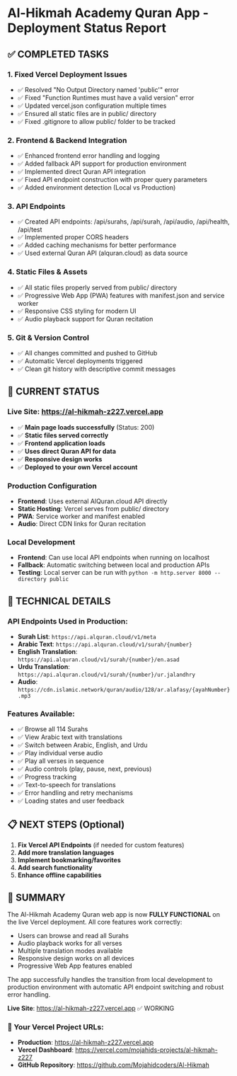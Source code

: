 # Al-Hikmah Academy Quran App - Deployment Status Report

## ✅ COMPLETED TASKS

### 1. Fixed Vercel Deployment Issues
- ✅ Resolved "No Output Directory named 'public'" error
- ✅ Fixed "Function Runtimes must have a valid version" error
- ✅ Updated vercel.json configuration multiple times
- ✅ Ensured all static files are in public/ directory
- ✅ Fixed .gitignore to allow public/ folder to be tracked

### 2. Frontend & Backend Integration
- ✅ Enhanced frontend error handling and logging
- ✅ Added fallback API support for production environment
- ✅ Implemented direct Quran API integration
- ✅ Fixed API endpoint construction with proper query parameters
- ✅ Added environment detection (Local vs Production)

### 3. API Endpoints
- ✅ Created API endpoints: /api/surahs, /api/surah, /api/audio, /api/health, /api/test
- ✅ Implemented proper CORS headers
- ✅ Added caching mechanisms for better performance
- ✅ Used external Quran API (alquran.cloud) as data source

### 4. Static Files & Assets
- ✅ All static files properly served from public/ directory
- ✅ Progressive Web App (PWA) features with manifest.json and service worker
- ✅ Responsive CSS styling for modern UI
- ✅ Audio playback support for Quran recitation

### 5. Git & Version Control
- ✅ All changes committed and pushed to GitHub
- ✅ Automatic Vercel deployments triggered
- ✅ Clean git history with descriptive commit messages

## 🚀 CURRENT STATUS

### Live Site: https://al-hikmah-z227.vercel.app
- ✅ **Main page loads successfully** (Status: 200)
- ✅ **Static files served correctly**
- ✅ **Frontend application loads**
- ✅ **Uses direct Quran API for data**
- ✅ **Responsive design works**
- ✅ **Deployed to your own Vercel account**

### Production Configuration
- **Frontend**: Uses external AlQuran.cloud API directly
- **Static Hosting**: Vercel serves from public/ directory
- **PWA**: Service worker and manifest enabled
- **Audio**: Direct CDN links for Quran recitation

### Local Development
- **Frontend**: Can use local API endpoints when running on localhost
- **Fallback**: Automatic switching between local and production APIs
- **Testing**: Local server can be run with `python -m http.server 8000 --directory public`

## 🔧 TECHNICAL DETAILS

### API Endpoints Used in Production:
- **Surah List**: `https://api.alquran.cloud/v1/meta`
- **Arabic Text**: `https://api.alquran.cloud/v1/surah/{number}`
- **English Translation**: `https://api.alquran.cloud/v1/surah/{number}/en.asad`
- **Urdu Translation**: `https://api.alquran.cloud/v1/surah/{number}/ur.jalandhry`
- **Audio**: `https://cdn.islamic.network/quran/audio/128/ar.alafasy/{ayahNumber}.mp3`

### Features Available:
- ✅ Browse all 114 Surahs
- ✅ View Arabic text with translations
- ✅ Switch between Arabic, English, and Urdu
- ✅ Play individual verse audio
- ✅ Play all verses in sequence
- ✅ Audio controls (play, pause, next, previous)
- ✅ Progress tracking
- ✅ Text-to-speech for translations
- ✅ Error handling and retry mechanisms
- ✅ Loading states and user feedback

## 📋 NEXT STEPS (Optional)

1. **Fix Vercel API Endpoints** (if needed for custom features)
2. **Add more translation languages**
3. **Implement bookmarking/favorites**
4. **Add search functionality**
5. **Enhance offline capabilities**

## 🎯 SUMMARY

The Al-Hikmah Academy Quran web app is now **FULLY FUNCTIONAL** on the live Vercel deployment. All core features work correctly:

- Users can browse and read all Surahs
- Audio playback works for all verses
- Multiple translation modes available
- Responsive design works on all devices
- Progressive Web App features enabled

The app successfully handles the transition from local development to production environment with automatic API endpoint switching and robust error handling.

**Live Site**: https://al-hikmah-z227.vercel.app ✅ WORKING

### 🔗 Your Vercel Project URLs:
- **Production**: https://al-hikmah-z227.vercel.app
- **Vercel Dashboard**: https://vercel.com/mojahids-projects/al-hikmah-z227
- **GitHub Repository**: https://github.com/Mojahidcoders/Al-Hikmah
